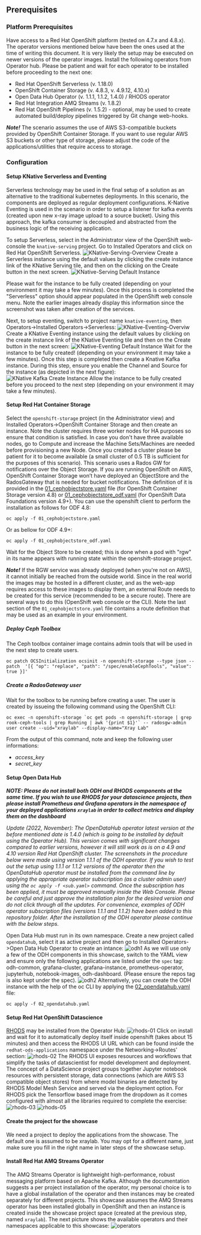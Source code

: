 ## Prerequisites

### Platform Prerequisites

Have access to a Red Hat OpenShift platform (tested on 4.7.x and 4.8.x). The operator versions mentioned below have been the ones used at the time of writing this document. It is very likely the setup may be executed on newer versions of the operator images.
Install the following operators from Operator hub. Please be patient and wait for each operator to be installed before proceeding to the next one:
* Red Hat OpenShift Serverless (v. 1.18.0)
* OpenShift Container Storage (v. 4.8.3, v. 4.9.12, 4.10.x)
* Open Data Hub Operator (v. 1.1.1, 1.1.2, 1.4.0) / RHODS operator
* Red Hat Integration AMQ Streams (v. 1.8.2)
* Red Hat OpenShift Pipelines (v. 1.5.2) - optional, may be used to create automated build/deploy pipelines triggered by Git change web-hooks.

***Note!*** The scenario assumes the use of AWS S3-compatible buckets provided by OpenShift Container Storage. If you want to use regular AWS S3 buckets or other type of storage, please adjust the code of the applications/utilities that require access to storage.

### Configuration

#### Setup KNative Serverless and Eventing
Serverless technology may be used in the final setup of a solution as an alternative to the traditional kubernetes deployments. In this scenario, the components are deployed as regular deployment configurations.
K-Native Eventing is used in the scenario in order to setup a listener for kafka events (created upon new x-ray image upload to a source bucket). 
Using this approach, the kafka consumer is decoupled and abstracted from the business logic of the receiving application.

To setup Serverless, select in the Administrator view of the OpenShift web-console the `knative-serving` project. Go to Installed Operators and click on Red Hat OpenShift Serverless.
![KNative-Serving-Overview](docs/knative-serving-1.png)
Create a Serverless instance using the default values by clicking the create instance link of the KNative Serving tile, and then on the clicking on the Create button in the next screen.
![KNative-Serving Default Instance](docs/knative-serving-1.png)

Please wait for the instance to be fully created (depending on your environment it may take a few minutes). Once this process is completed the "Serverless" option should appear populated in the OpenShift web console menu. Note the earlier images already display this information since the screenshot was taken after creation of the services.

Next, to setup eventing, switch to project name `knative-eventing`, then Operators->Installed Operators->Serverless:
![KNative-Eventing-Overviw](docs/knative-eventing-1.png)
Create a KNative Eventing instance using the default values by clicking on the create instance link of the KNative Eventing tile and then on the Create button in the next screen:
![KNative-Eventing Default Instance](docs/knative-eventing-1_1.png)
Wait for the instance to be fully created! (depending on your environment it may take a few minutes). Once this step is completed then create a Knative Kafka instance. During this step, ensure you enable the Channel and Source for the instance (as depicted in the next figure):
![KNative Kafka Create Instance](docs/knative-eventing-2.png)
Allow the instance to be fully created before you proceed to the next step (depending on your environment it may take a few minutes).

#### Setup Red Hat Container Storage
Select the `openshift-storage` project (in the Administrator view) and Installed Operators->OpenShift Container Storage and then create an instance. Note the cluster requires three worker nodes for HA purposes so ensure that condition is satisfied. In case you don't have three available nodes, go to Compute and increase the Machine Sets/Machines are needed before provisioning a new Node.
Once you created a cluster please be patient for it to become available (a small cluster of 0.5 TB is sufficient for the purposes of this scenario).
This scenario uses a Rados GW for notifications over the Object Storage. If you are running OpenShift on AWS, OpenShift Container Storage won’t have deployed an ObjectStore and the RadosGateway that is needed for bucket notifications. The definition of it is provided in the [01_cephobjectstore.yaml](01_cephobjectstore.yaml) file (for OpenShift Container Storage version 4.8) or [01_cephobjectstore_odf.yaml](01_cephobjectstore_odf.yaml) (for OpenShift Data Foundations version 4.9+).
You can use the openshift client to perform the installation as follows for ODF 4.8:
```shellscript
oc apply -f 01_cephobjectstore.yaml
```
Or as bellow for ODF 4.9+:
```shellscript
oc apply -f 01_cephobjectstore_odf.yaml
```

Wait for the Object Store to be created; this is done when a pod with "rgw" in its name appears with running state within the openshift-storage project.

***Note!*** If the RGW service was already deployed (when you're not on AWS), it cannot initially be reached from the outside world. Since in the real world the images may be hosted in a different cluster, and as the web-app requires access to these images to display them, an external Route needs to be created for this service (recommended to be a secure route). There are several ways to do this (OpenShift web console or the CLI). Note the last section of the `01_cephobjectstore.yaml` file contains a route definition that may be used as an example in your environment.

##### Deploy Ceph Toolbox
The Ceph toolbox container image contains admin tools that will be used in the next step to create users.
```shellscript
oc patch OCSInitialization ocsinit -n openshift-storage --type json --patch  '[{ "op": "replace", "path": "/spec/enableCephTools", "value": true }]'
```
##### Create a RadosGateway user
Wait for the toolbox to be running before creating a user. The user is created by issueing the following command using the OpenShift CLI:
```shellscript
oc exec -n openshift-storage `oc get pods -n openshift-storage | grep rook-ceph-tools | grep Running | awk '{print $1}'` -- radosgw-admin user create --uid="xraylab" --display-name="Xray Lab"
```
From the output of this command, note and keep the following user informations:

* *access_key*
* *secret_key*


#### Setup Open Data Hub 

***NOTE: Please do not install both ODH and RHODS components at the same time. If you wish to use RHODS for your datascience projects, then please install Prometheus and Grafana operators in the namespace of your deployed applications `xraylab` in order to collect metrics and display them on the dashboard***

*Update (2022, November): The OpenDataHub operator latest version at the before mentioned date is 1.4.0 (which is going to be installed by default using the Operator Hub). This version comes with significant changes compared to earlier versions, however it will still work as is on a 4.9 and 4.10 version Red Hat OpenShift cluster. The screenshots in the procedure below were made using version 1.1.1 of the ODH operator. If you wish to test out the setup using 1.1.1 or 1.1.2 versions of the operator then the OpenDataHub operator must be installed from the command line by applying the appropriate operator subscription (as a cluster admin user) using the ```oc apply -f <sub.yaml>``` command. Once the subscription has been applied, it must be approved manually inside the Web Console. Please be careful and just approve the installation plan for the desired version and do not click through all the updates. For convenience, examples of ODH operator subscription files (versions 1.1.1 and 1.1.2) have been added to this repository folder. After the installation of the ODH operator please continue with the below steps.*

Open Data Hub must run in its own namespace. Create a new project called `opendatahub`, select it as active project and then go to Installed Operators->Open Data Hub Operator to create an intance:
![odh1](docs/odh-1-new.png)
As we will use only a few of the ODH components in this showcase, switch to the YAML view and ensure only the following applications are listed under the `spec` tag: odh-common, grafana-cluster, grafana-instance, prometheus-operator, jupyterhub, notebook-images, odh-dashboard. (Please ensure the repos tag is also kept under the spec).
![odh2](docs/odh-2-new.png)
Alternatively, you can create the ODH instance with the help of the oc CLI by applying the [02_opendatahub.yaml](02_opendatahub.yaml) file:
```shellscript
oc apply -f 02_opendatahub.yaml
```

#### Setup Red Hat OpenShift Datascience
[RHODS](https://www.redhat.com/en/technologies/cloud-computing/openshift/openshift-data-science) may be installed from the Operator Hub:
![rhods-01](docs/rhods-01.png)
Click on install and wait for it to automatically deploy itself inside openshift (takes about 15 minutes) and then access the RHODS UI URL which can be found inside the `redhat-ods-applications` namespace under the Networking->Routes' section:
![rhods-02](docs/rhods-02.png)
The RHODS UI exposes resources and workflows that simplify the tasks of datascientist for model development and deployment. The concept of a DataScience project groups together Jupyter notebook resources with persistent storage, data connections (which are AWS S3 compatible object stores) from where model binaries are detected by RHODS Model Mesh Service and served via the deployment option. For RHODS pick the Tensorflow based image from the dropdown as it comes configured with almost all the libraries required to complete the exercise:
![rhods-03](docs/rhods-03.png)
![rhods-05](docs/rhods-05.png)

#### Create the project for the showcase
We need a project to deploy the applications from the showcase. The default one is assumed to be xraylab. You may opt for a different name, just make sure you fill in the right name in later steps of the showcase setup.

#### Install Red Hat AMQ Streams Operator
The AMQ Streams Operator is lightweight high-performance, robust messaging platform based on Apache Kafka. Although the documentation suggests a per project installation of the operator, my personal choice is to have a global installation of the operator and then instances may be created separately for different projects. This showcase assumes the AMQ Streams operator has been installed globally in OpenShift and then an instance is created inside the showcase project space (created at the previous step, named ```xraylab```). 
The next picture shows the available operators and their namespaces applicable to this showcase:
![operators](docs/operators-list.png)



